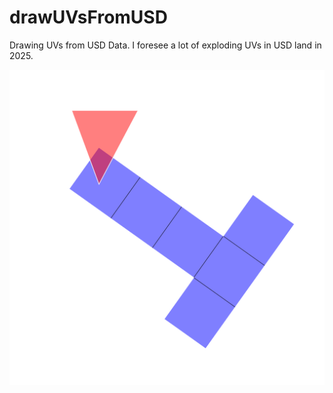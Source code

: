 # drawUVsFromUSD

Drawing UVs from USD Data. I foresee a lot of exploding UVs in USD land in 2025.

![output](./output.png)
